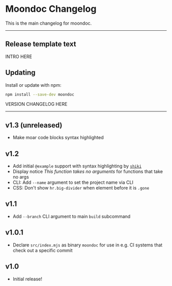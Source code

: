 # Moondoc Changelog
This is the main changelog for moondoc.

-------
## Release template text

INTRO HERE

## Updating
Install or update with npm:

```bash
npm install --save-dev moondoc
```

VERSION CHANGELOG HERE

-------


## v1.3 (unreleased)
- Make moar code blocks syntax highlighted


## v1.2
- Add initial `@example` support with syntax highlighting by [`shiki`](https://shiki.style/)
- Display notice *This function takes no arguments* for functions that take no args
- CLI: Add `--name` argument to set the project name via CLI
- CSS: Don't show `hr.big-divider` when element before it is `.gone`

## v1.1
- Add `--branch` CLI argument to main `build` subcommand


## v1.0.1
- Declare `src/index.mjs` as binary `moondoc` for use in e.g. CI systems that check out a specific commit


## v1.0
- Initial release!